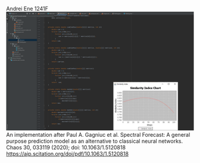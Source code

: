 Andrei Ene 1241F
![](Screenshot-Code-Graphic.PNG)
An implementation after Paul A. Gagniuc et al. Spectral Forecast: A general purpose prediction model as an alternative to classical neural networks.  Chaos 30, 033119 (2020); doi: 10.1063/1.5120818 
https://aip.scitation.org/doi/pdf/10.1063/1.5120818

